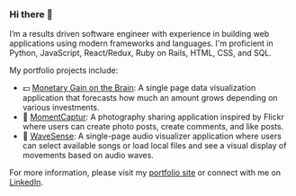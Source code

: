 ### Hi there 👋
I’m a results driven software engineer with experience in building web applications using modern frameworks and languages. I'm proficient in Python, JavaScript, React/Redux, Ruby on Rails, HTML, CSS, and SQL. 


My portfolio projects include:
- :dollar: [Monetary Gain on the Brain](https://maywu4.github.io/javascript_project/): A single page data visualization application that forecasts how much an amount grows depending on various investments.
- :camera_flash: [MomentCaptur](https://momentcaptur.herokuapp.com/): A photography sharing application inspired by Flickr where users can create photo posts, create comments, and like posts.
- :musical_note: [WaveSense](https://wavesense.onrender.com/): A single-page audio visualizer application where users can select available songs or load local files and see a visual display of movements based on audio waves.

For more information, please visit my [portfolio site](https://maywu4.github.io/personal_portfolio/) or connect with me on [LinkedIn](https://www.linkedin.com/in/maywu4/).

<!--
**maywu4/maywu4** is a ✨ _special_ ✨ repository because its `README.md` (this file) appears on your GitHub profile.

Here are some ideas to get you started:

- 🔭 I’m currently working on ...
- 🌱 I’m currently learning ...
- 👯 I’m looking to collaborate on ...
- 🤔 I’m looking for help with ...
- 💬 Ask me about ...
- 📫 How to reach me: ...
- 😄 Pronouns: ...
- ⚡ Fun fact: ...
-->
